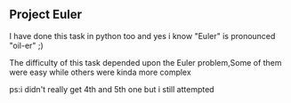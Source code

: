 ## Project Euler
I have done this task in python too and yes i know "Euler" is pronounced "oil-er" ;)

The difficulty of this task depended upon the Euler problem,Some of them were easy while others were kinda more complex

ps:i didn't really get 4th and 5th one but i still attempted
